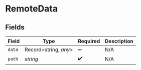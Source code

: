 # RemoteData


## Fields

| Field                 | Type                  | Required              | Description           |
| --------------------- | --------------------- | --------------------- | --------------------- |
| `data`                | Record<string, *any*> | :heavy_minus_sign:    | N/A                   |
| `path`                | *string*              | :heavy_check_mark:    | N/A                   |